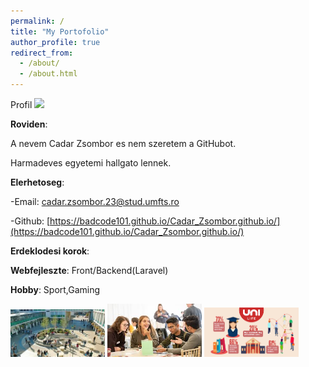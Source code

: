 ```yaml
---
permalink: /
title: "My Portofolio"
author_profile: true
redirect_from: 
  - /about/
  - /about.html
---
```

Profil
<img src="images/egyetemlife/waddles.webp" width="30%">


**Roviden**:

A nevem Cadar Zsombor es nem szeretem a GitHubot.

Harmadeves egyetemi hallgato lennek.

**Elerhetoseg**:

-Email: [cadar.zsombor.23@stud.umfts.ro](cadar.zsombor.23.@stud.umfst.ro)

-Github: [https://badcode101.github.io/Cadar_Zsombor.github.io/](https://badcode101.github.io/Cadar_Zsombor.github.io/)

**Erdeklodesi korok**:

**Webfejleszte**: Front/Backend(Laravel)

**Hobby**: Sport,Gaming

<img src="images/egyetemlife/img1.jpeg" width="30%">

<img src="images/egyetemlife/img2.jpeg" width="30%">

<img src="images/egyetemlife/img3.png" width="30%">
